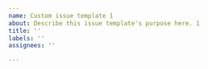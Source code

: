 ```yaml
---
name: Custom issue template 1
about: Describe this issue template's purpose here. 1
title: ''
labels: ''
assignees: ''

---
```



